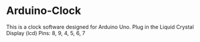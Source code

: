# Arduino-Clock

This is a clock software designed for Arduino Uno.
Plug in the Liquid Crystal Display (lcd) Pins: 8, 9, 4, 5, 6, 7

